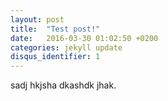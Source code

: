 ```yaml
---
layout: post
title:  "Test post!"
date:   2016-03-30 01:02:50 +0200
categories: jekyll update
disqus_identifier: 1
---
```


sadj hkjsha dkashdk jhak.